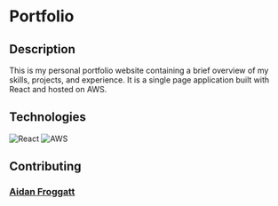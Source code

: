 # Portfolio

## Description
This is my personal portfolio website containing a brief overview of my skills, projects, and experience. It is a single page application built with React and hosted on AWS.

## Technologies
![React](https://img.shields.io/badge/-React-000000?style=flat&logo=React)
![AWS](https://img.shields.io/badge/-AWS-000000?style=flat&logo=Amazon-AWS)

## Contributing
### [Aidan Froggatt](https://github.com/aidanfroggatt)
